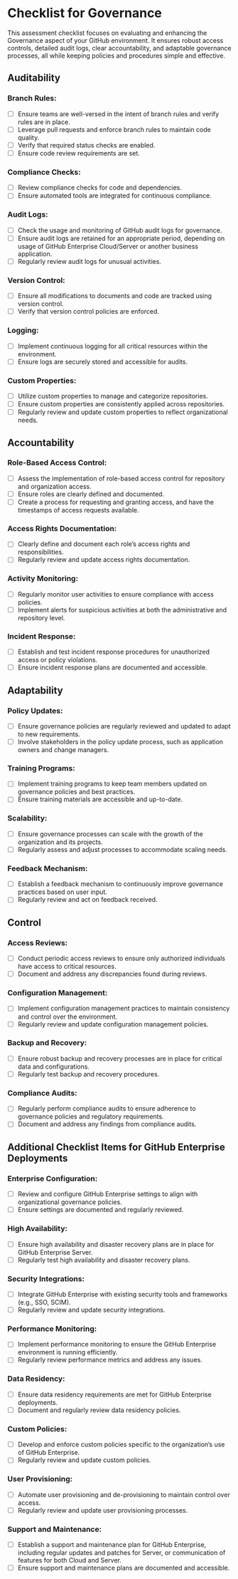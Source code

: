 # Checklist for Governance

This assessment checklist focuses on evaluating and enhancing the Governance aspect of your GitHub environment. It ensures robust access controls, detailed audit logs, clear accountability, and adaptable governance processes, all while keeping policies and procedures simple and effective.

## Auditability

### Branch Rules:

- [ ] Ensure teams are well-versed in the intent of branch rules and verify rules are in place.
- [ ] Leverage pull requests and enforce branch rules to maintain code quality.
- [ ] Verify that required status checks are enabled.
- [ ] Ensure code review requirements are set.

### Compliance Checks:

- [ ] Review compliance checks for code and dependencies.
- [ ] Ensure automated tools are integrated for continuous compliance.

### Audit Logs:

- [ ] Check the usage and monitoring of GitHub audit logs for governance.
- [ ] Ensure audit logs are retained for an appropriate period, depending on usage of GitHub Enterprise Cloud/Server or another business application.
- [ ] Regularly review audit logs for unusual activities.

### Version Control:

- [ ] Ensure all modifications to documents and code are tracked using version control.
- [ ] Verify that version control policies are enforced.

### Logging:

- [ ] Implement continuous logging for all critical resources within the environment.
- [ ] Ensure logs are securely stored and accessible for audits.

### Custom Properties:

- [ ] Utilize custom properties to manage and categorize repositories.
- [ ] Ensure custom properties are consistently applied across repositories.
- [ ] Regularly review and update custom properties to reflect organizational needs.

## Accountability

### Role-Based Access Control:

- [ ] Assess the implementation of role-based access control for repository and organization access.
- [ ] Ensure roles are clearly defined and documented.
- [ ] Create a process for requesting and granting access, and have the timestamps of access requests available.

### Access Rights Documentation:

- [ ] Clearly define and document each role’s access rights and responsibilities.
- [ ] Regularly review and update access rights documentation.

### Activity Monitoring:

- [ ] Regularly monitor user activities to ensure compliance with access policies.
- [ ] Implement alerts for suspicious activities at both the administrative and repository level.

### Incident Response:

- [ ] Establish and test incident response procedures for unauthorized access or policy violations.
- [ ] Ensure incident response plans are documented and accessible.

## Adaptability

### Policy Updates:

- [ ] Ensure governance policies are regularly reviewed and updated to adapt to new requirements.
- [ ] Involve stakeholders in the policy update process, such as application owners and change managers.

### Training Programs:

- [ ] Implement training programs to keep team members updated on governance policies and best practices.
- [ ] Ensure training materials are accessible and up-to-date.

### Scalability:

- [ ] Ensure governance processes can scale with the growth of the organization and its projects.
- [ ] Regularly assess and adjust processes to accommodate scaling needs.

### Feedback Mechanism:

- [ ] Establish a feedback mechanism to continuously improve governance practices based on user input.
- [ ] Regularly review and act on feedback received.

## Control

### Access Reviews:

- [ ] Conduct periodic access reviews to ensure only authorized individuals have access to critical resources.
- [ ] Document and address any discrepancies found during reviews.

### Configuration Management:

- [ ] Implement configuration management practices to maintain consistency and control over the environment.
- [ ] Regularly review and update configuration management policies.

### Backup and Recovery:

- [ ] Ensure robust backup and recovery processes are in place for critical data and configurations.
- [ ] Regularly test backup and recovery procedures.

### Compliance Audits:

- [ ] Regularly perform compliance audits to ensure adherence to governance policies and regulatory requirements.
- [ ] Document and address any findings from compliance audits.

## Additional Checklist Items for GitHub Enterprise Deployments

### Enterprise Configuration:

- [ ] Review and configure GitHub Enterprise settings to align with organizational governance policies.
- [ ] Ensure settings are documented and regularly reviewed.

### High Availability:

- [ ] Ensure high availability and disaster recovery plans are in place for GitHub Enterprise Server.
- [ ] Regularly test high availability and disaster recovery plans.

### Security Integrations:

- [ ] Integrate GitHub Enterprise with existing security tools and frameworks (e.g., SSO, SCIM).
- [ ] Regularly review and update security integrations.

### Performance Monitoring:

- [ ] Implement performance monitoring to ensure the GitHub Enterprise environment is running efficiently.
- [ ] Regularly review performance metrics and address any issues.

### Data Residency:

- [ ] Ensure data residency requirements are met for GitHub Enterprise deployments.
- [ ] Document and regularly review data residency policies.

### Custom Policies:

- [ ] Develop and enforce custom policies specific to the organization’s use of GitHub Enterprise.
- [ ] Regularly review and update custom policies.

### User Provisioning:

- [ ] Automate user provisioning and de-provisioning to maintain control over access.
- [ ] Regularly review and update user provisioning processes.

### Support and Maintenance:

- [ ] Establish a support and maintenance plan for GitHub Enterprise, including regular updates and patches for Server, or communication of features for both Cloud and Server.
- [ ] Ensure support and maintenance plans are documented and accessible.
